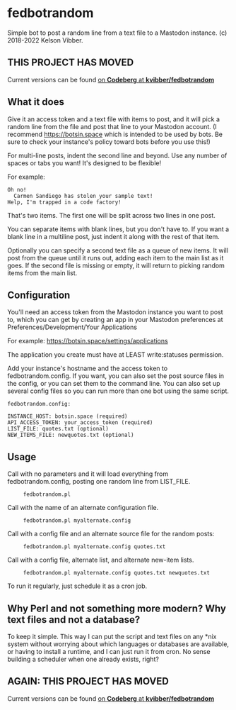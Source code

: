 # fedbotrandom
Simple bot to post a random line from a text file to a Mastodon instance.
(c) 2018-2022 Kelson Vibber.

## THIS PROJECT HAS MOVED

Current versions can be found [on **Codeberg** at **kvibber/fedbotrandom**](https://codeberg.org/kvibber/fedbotrandom)

## What it does

Give it an access token and a text file with items to post, and it will pick a random line
from the file and post that line to your Mastodon account. (I recommend https://botsin.space
which is intended to be used by bots. Be sure to check your instance's policy toward bots
before you use this!)

For multi-line posts, indent the second line and beyond. Use any number of spaces or tabs
you want! It's designed to be flexible!

For example:

```
Oh no!
  Carmen Sandiego has stolen your sample text!
Help, I'm trapped in a code factory!
```

That's two items. The first one will be split across two lines in one post.

You can separate items with blank lines, but you don't have to. If you want
a blank line in a multiline post, just indent it along with the rest of that item.

Optionally you can specify a second text file as a queue of new items. It will
post from the queue until it runs out, adding each item to the main list as it goes.
If the second file is missing or empty, it will return to picking random items from
the main list.

## Configuration

You'll need an access token from the Mastodon instance you want to post to,
which you can get by creating an app in your Mastodon preferences at
Preferences/Development/Your Applications

For example: https://botsin.space/settings/applications

The application you create must have at LEAST write:statuses permission.

Add your instance's hostname and the access token to fedbotrandom.config. If you
want, you can also set the post source files in the config, or you can set them
to the command line. You can also set up several config files so you can run more
than one bot using the same script.

```
fedbotrandom.config:

INSTANCE_HOST: botsin.space (required)
API_ACCESS_TOKEN: your_access_token (required)
LIST_FILE: quotes.txt (optional)
NEW_ITEMS_FILE: newquotes.txt (optional)
```

## Usage

Call with no parameters and it will load everything from fedbotrandom.config,
posting one random line from LIST_FILE.
```
     fedbotrandom.pl
```
Call with the name of an alternate configuration file.
```
     fedbotrandom.pl myalternate.config
```
     
Call with a config file and an alternate source file for the random posts:
```
     fedbotrandom.pl myalternate.config quotes.txt
```
      
Call with a config file, alternate list, and alternate new-item lists.
```
     fedbotrandom.pl myalternate.config quotes.txt newquotes.txt
```

To run it regularly, just schedule it as a cron job.

## Why Perl and not something more modern? Why text files and not a database?

To keep it simple. This way I can put the script and text files on any *nix
system without worrying about which languages or databases are available,
or having to install a runtime, and I can just run it from cron. No sense
building a scheduler when one already exists, right?

## AGAIN: THIS PROJECT HAS MOVED

Current versions can be found [on **Codeberg** at **kvibber/fedbotrandom**](https://codeberg.org/kvibber/fedbotrandom)
